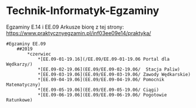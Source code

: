 # Technik-Informatyk-Egzaminy
Egzaminy E.14 i EE.09
Arkusze biorę z tej strony: https://www.praktycznyegzamin.pl/inf03ee09e14/praktyka/
```
#Egzaminy EE.09
	##2019
		*czerwiec
			*[EE.09-01-19.16](/EE.09/EE.09-01-19.06 Portal dla Wędkarzy/)
			*[EE.09-02-19.06](EE.09/EE.09-02-19.06/  Stacja Paliw)
			*[EE.09-03-19.06](EE.09/EE.09-03-19.06/ Zawody Wędkarskie)
			*[EE.09-04-19.06](EE.09/EE.09-04-19.06/ Pomocnik Matematyczny)
			*[EE.09-05-19.06](EE.09/EE.09-05-19.06/ Ciągi)
			*[EE.09-06-19.06](EE.09/EE.09-06-19.06/ Pogotowie Ratunkowe)
